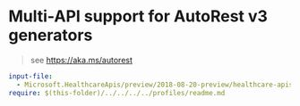 # Multi-API support for AutoRest v3 generators

> see https://aka.ms/autorest

``` yaml $(enable-multi-api)
input-file:
  - Microsoft.HealthcareApis/preview/2018-08-20-preview/healthcare-apis.json
require: $(this-folder)/../../../../profiles/readme.md
```

